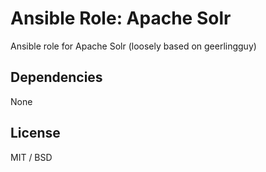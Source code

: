 # Ansible Role: Apache Solr

Ansible role for Apache Solr (loosely based on geerlingguy)

## Dependencies

None

## License

MIT / BSD
